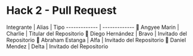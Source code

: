 # Hack 2 - Pull Request

Integrante | Alias | Tipo
------------- | -------------
👷 Angyee Marin  | Charlie | Titular del Repositorio
🔧 Diego Hernández  | Bravo | Invitado del Repositorio
🔧 Abraham Estanga  | Alfa | Invitado del Repositorio
🔧 Daniel Mendez  | Delta | Invitado del Repositorio